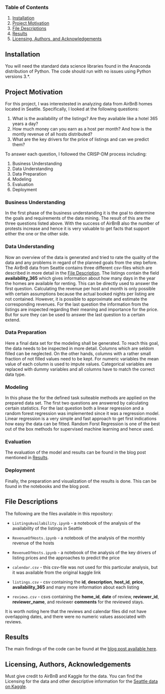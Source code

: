 
### Table of Contents

1. [Installation](#installation)
2. [Project Motivation](#motivation)
3. [File Descriptions](#files)
4. [Results](#results)
5. [Licensing, Authors, and Acknowledgements](#licensing)

## Installation <a name="installation"></a>

You will need the standard data science libraries found in the Anaconda distribution of Python.  The code should run with no issues using Python versions 3.*.  


## Project Motivation<a name="motivation"></a>

For this project, I was interestested in analyzing data from AirBnB homes located in Seattle.  Specifically, I looked at the following questions:

1. What is the availability of the listings? Are they available like a hotel 365 years a day?
2. How much money can you earn as a host per month? And how is the montly revenue of all hosts distributed?
3. What are the key drivers for the price of listings and can we predict them?

To answer each question, I followed the CRISP-DM process including:

1) Business Understanding
2) Data Understanding
3) Data Preparation
4) Modeling
5) Evaluation
6) Deployment

### Business Understanding

In the first phase of the business understanding it is the goal to determine the goals and requirements of the data mining. The result of this are the three questions listed above. With the success of AirBnB also the number of protests increase and hence it is very valuable to get facts that support either the one or the other side.


### Data Understanding

Now an overview of the data is generated and tried to rate the quality of the data and any problems in regard of the planned goals from the step before. The AirBnB data from Seattle contains three different csv-files which are described in more detail in the [File Description](#files). The listings contain the field **availability_365** which gives information about how many days in the year the homes are available for renting. This can be directly used to answer the first question. Calculating the revenue per host and month is only possible with certain assumptions because the actual booked nights per listing are not contained. However, it is possible to approximate and estimate the corresponding revenues. For the last question the information from the listings are inspected regarding their meaning and importance for the price. But for sure they can be used to answer the last question to a certain extend.

### Data Preparation

Here a final data set for the modeling shall be generated. To reach this goal, the data needs to be inspected in more detail. Columns which are seldom filled can be neglected. On the other hands, columns with a rather small fraction of not filled values need to be kept. For numeric variables the mean value of each column is used to impute values. Categorical variables are replaced with dummy variables and all columns have to match the correct data type.


### Modeling

In this phase the for the defined task suiteable methods are applied on the prepared data set. The first two questions are answered by calculating certain statistics. For the last question both a linear regression and a random forest regression was implemented since it was a regression model. Linear regression is a very simple and fast approach to get first indications how easy the data can be fitted. Random Forst Regression is one of the best out of the box methods for supervised machine learning and hence used.


### Evaluation

The evaluation of the model and results can be found in the blog post mentioned in [Results](#results).


### Deployment

Finally, the preparation and visualization of the results is done. This can be found in the notebooks and the blog post.


## File Descriptions <a name="files"></a>

The following are the files available in this repository:

* `ListingsAvailability.ipynb` - a notebook of the analysis of the availability of the listings in Seattle

* `RevenueOfHosts.ipynb` - a notebook of the analysis of the monthly revenue of the hosts

* `RevenueOfHosts.ipynb` - a notebook of the analysis of the key drivers of listing prices and the approaches to predict the price

* `calendar.csv` - this csv-file was not used for this particular analysis, but it was available from the original kaggle link

* `listings.csv` - csv containing the **id**, **description**, **host_id**, **price**, **availability_365** and many more information about each listing

* `reviews.csv` - csvs containing the **home_id**, **date** of review, **reviewer_id**, **reviewer_name**, and reviewer **comments** for the reviewed stays.

It is worth noting here that the reviews and calendar files did not have overlapping dates, and there were no numeric values associated with reviews.

## Results<a name="results"></a>

The main findings of the code can be found at the [blog post available here](https://TODO).

## Licensing, Authors, Acknowledgements<a name="licensing"></a>

Must give credit to AirBnB and Kaggle for the data.  You can find the Licensing for the data and other descriptive information for the [Seattle data on Kaggle](https://www.kaggle.com/airbnb/seattle).  
